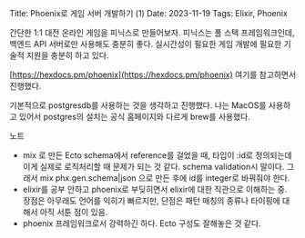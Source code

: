 Title: Phoenix로 게임 서버 개발하기 (1)
Date: 2023-11-19
Tags: Elixir, Phoenix

간단한 1:1 대전 온라인 게임을 피닉스로 만들어보자. 피닉스는 풀 스택 프레임워크인데, 백엔드 API 서버로만 사용해도 충분히 좋다. 실시간성이 필요한 게임 개발에 필요한 기술적 지원을 충분히 하고 있다.

[https://hexdocs.pm/phoenix](https://hexdocs.pm/phoenix) 여기를 참고하면서 진행했다.

기본적으로 postgresdb를 사용하는 것을 생각하고 진행했다. 나는 MacOS를 사용하고 있어서 postgres의 설치는 공식 홈페이지와 다르게 brew를 사용했다.

노트
- mix 로 만든 Ecto schema에서 reference를 걸었을 때, 타입이 :id로 정의되는데 이게 실제로 로직처리할 때 문제가 되는 것 같다. schema validation시 말이다. 그래서 mix phx.gen.schema|json 으로 만든 후에 id를 integer로 바꿔줘야 한다.
- elixir를 공부 안하고 phoenix로 부딪히면서 elixir에 대한 직관으로 이해하는 중. 장점은 아무래도 언어를 익히기 빠르지만, 단점은 패턴 매칭의 종류나 타이핑에 대해서 아직 서툰 점이 있음.
- phoenix 프레임워크로서 강력하긴 하다. Ecto 구성도 잘해놓은 것 같다.
